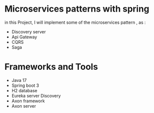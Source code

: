 # Microservices patterns with spring
in this Project, I will implement some of the microservices pattern , as :
- Discovery server
- Api Gateway
- CQRS
- Saga

# Frameworks and Tools
- Java 17
- Spring boot 3
- H2 database
- Eureka server Discovery
- Axon framework
- Axon server